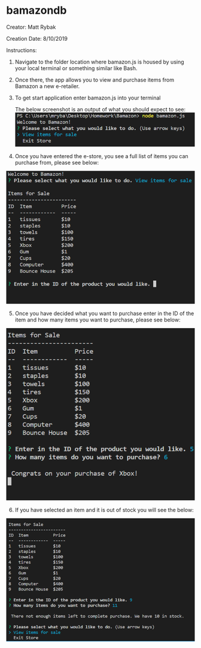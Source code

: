 # bamazondb
Creator: Matt Rybak


Creation Date: 8/10/2019

Instructions: 

1. Navigate to the folder location where bamazon.js is housed by using your local terminal or something similar like Bash. 
2. Once there, the app allows you to view and purchase items from Bamazon a new e-retailer.  

3. To get start application enter bamazon.js into your terminal

    The below screenshot is an output of what you should expect to see: 
![Screenshot 1](/images/1pic.PNG)

4. Once you have entered the e-store, you see a full list of items you can purchase from, please see below: 

![Screenshot 2](/images/2pic.PNG)

5. Once you have decided what you want to purchase enter in the ID of the item and how many items you want to purchase, please see below: 

![Screenshot 2](/images/3pic.PNG)

6. If you have selected an item and it is out of stock you will see the below: 

![Screenshot 2](/images/4pic.PNG)
